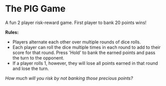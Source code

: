 # The PIG Game

A fun 2 player risk-reward game. First player to bank 20 points wins!

**Rules:**
- Players alternate each other over multiple rounds of dice rolls.
- Each player can roll the dice multiple times in each round to add to their score for that round. Press 'Hold' to bank the earned points and pass the turn to the opponent.
- If a player rolls 1, however, they will lose all points earned in that round and lose the turn.

*How much will you risk by not banking those precious points?*
